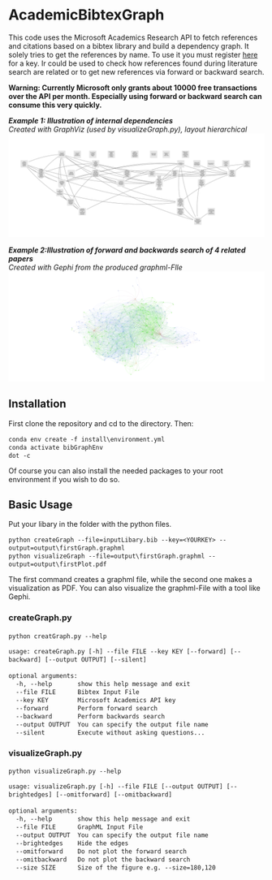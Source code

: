 # AcademicBibtexGraph

This code uses the Microsoft Academics Research API to fetch references and citations based on a bibtex library and build a dependency graph. It solely tries to get the references by name. To use it you must register [here](https://msr-apis.portal.azure-api.net/products) for a key. Ir could be used to check how references found during literature search are related or to get new references via forward or backward search.

**Warning: Currently Microsoft only grants about 10000 free transactions over the API per month. Especially using forward or backward search can consume this very quickly.**

***Example 1: Illustration of internal dependencies***  
*Created with GraphViz (used by visualizeGraph.py), layout hierarchical*
![Illustration1](https://github.com/alexanderadgk/AcademicBibtexGraph/blob/main/examples/illustration_big_40.svg)  


***Example 2:Illustration of forward and backwards search of 4 related papers***  
*Created with Gephi from the produced graphml-Flle*
![Illustration2](https://github.com/alexanderadgk/AcademicBibtexGraph/blob/main/examples/illustration_small_4.svg)  


## Installation

First clone the repository and cd to the directory. Then:
```
conda env create -f install\environment.yml
conda activate bibGraphEnv
dot -c
```
Of course you can also install the needed packages to your root environment if you wish to do so.

## Basic Usage
Put your libary in the folder with the python files.
```
python createGraph --file=inputLibary.bib --key=<YOURKEY> --output=output\firstGraph.graphml
python visualizeGraph --file=output\firstGraph.graphml --output=output\firstPlot.pdf
```
The first command creates a graphml file, while the second one makes a visualization as PDF. You can also visualize the graphml-File with a tool like Gephi.

### createGraph.py

`python creatGraph.py --help`
```
usage: createGraph.py [-h] --file FILE --key KEY [--forward] [--backward] [--output OUTPUT] [--silent]

optional arguments:
  -h, --help       show this help message and exit
  --file FILE      Bibtex Input File
  --key KEY        Microsoft Academics API key
  --forward        Perform forward search
  --backward       Perform backwards search
  --output OUTPUT  You can specify the output file name
  --silent         Execute without asking questions...

```

### visualizeGraph.py
`python visualizeGraph.py --help`
```
usage: visualizeGraph.py [-h] --file FILE [--output OUTPUT] [--brightedges] [--omitforward] [--omitbackward]

optional arguments:
  -h, --help       show this help message and exit
  --file FILE      GraphML Input File
  --output OUTPUT  You can specify the output file name
  --brightedges    Hide the edges
  --omitforward    Do not plot the forward search
  --omitbackward   Do not plot the backward search
  --size SIZE      Size of the figure e.g. --size=180,120
````
